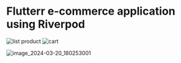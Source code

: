 # Flutterr e-commerce application using Riverpod

![list product](https://github.com/Islemtlb/ecommerce-application/assets/34422984/1e894373-fdf2-4d78-bae0-7baccfdfdf4a)
![cart](https://github.com/Islemtlb/ecommerce-application/assets/34422984/7d3ae12f-256e-4558-beec-2ddc52bd3698)

![image_2024-03-20_180253001](https://github.com/Islemtlb/ecommerce-application/assets/34422984/588e4550-4af5-44a9-b0db-6b6361f6439d)
